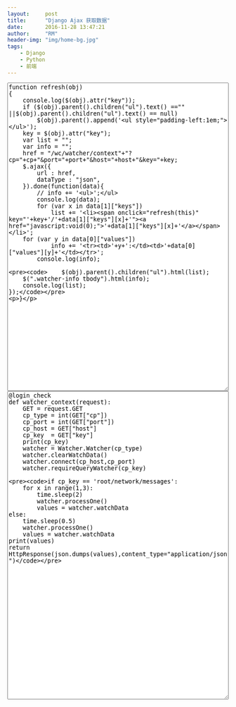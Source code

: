 ```yaml
---
layout:     post
title:      "Django Ajax 获取数据"
date:       2016-11-28 13:47:21
author:     "RM"
header-img: "img/home-bg.jpg"
tags:
    - Django
    - Python
    - 前端
---
```


<div>
<textarea style="width: 100%;height: 700px;">
function refresh(obj)
{
	console.log($(obj).attr("key"));
	if ($(obj).parent().children("ul").text() =="" ||$(obj).parent().children("ul").text() == null)
		$(obj).parent().append('<ul style="padding-left:1em;"></ul>');
	key = $(obj).attr("key");
	var list = "";
	var info = "";
	href = "/wc/watcher/context"+"?cp="+cp+"&port="+port+"&host="+host+"&key="+key;
	$.ajax({
        url : href,
        dataType : "json",
    }).done(function(data){
    	// info += '<ul>';</ul>
    	console.log(data);
    	for (var x in data[1]["keys"])
    		list += '<li><span onclick="refresh(this)" key="'+key+'/'+data[1]["keys"][x]+'"><a href="javascript:void(0);">'+data[1]["keys"][x]+'</a></span></li>';
   	for (var y in data[0]["values"])
    		info += '<tr><td>'+y+':</td><td>'+data[0]["values"][y]+'</td></tr>';
    	console.log(info);

    	$(obj).parent().children("ul").html(list);
    	$(".watcher-info tbody").html(info);
    	console.log(list);
    });
}

</textarea>
<textarea style="width: 100%;height: 700px;">
@login_check
def watcher_context(request):
	GET = request.GET
	cp_type = int(GET["cp"])
	cp_port = int(GET["port"])
	cp_host = GET["host"]
	cp_key  = GET["key"]
	print(cp_key)
	watcher = Watcher.Watcher(cp_type)
	watcher.clearWatchData()
	watcher.connect(cp_host,cp_port)
	watcher.requireQueryWatcher(cp_key)

	if cp_key == 'root/network/messages':
		for x in range(1,3):
			time.sleep(2)
			watcher.processOne()
			values = watcher.watchData
	else:
		time.sleep(0.5)
		watcher.processOne()
		values = watcher.watchData
	print(values)
	return HttpResponse(json.dumps(values),content_type="application/json")

</textarea>
</div>
